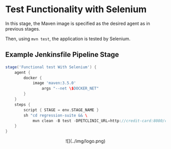 # Test Functionality with Selenium

In this stage, the Maven image is specified as the desired agent as in previous stages.

Then, using `mvn test`, the application is tested by Selenium.

## Example Jenkinsfile Pipeline Stage
```groovy
stage('Functional test With Selenium') {
	agent {
		docker {
			image 'maven:3.5.0'
				args "--net \$DOCKER_NET"
		}
	}
	steps {
		script { STAGE = env.STAGE_NAME }
		sh "cd regression-suite && \
			mvn clean -B test -DPETCLINIC_URL=http://credit-card:8080/credit-card "
	}
}
```

<center id="footer">
  ![](../img/logo.png)
</center>
